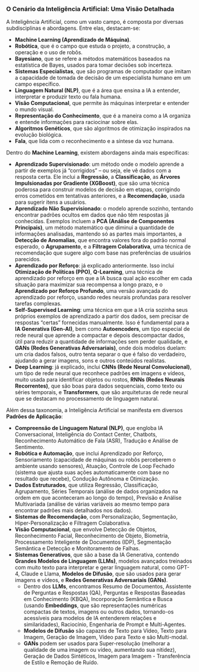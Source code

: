 ### O Cenário da Inteligência Artificial: Uma Visão Detalhada

A Inteligência Artificial, como um vasto campo, é composta por diversas subdisciplinas e abordagens. Entre elas, destacam-se:

*   **Machine Learning (Aprendizado de Máquina)**.
*   **Robótica**, que é o campo que estuda o projeto, a construção, a operação e o uso de robôs.
*   **Bayesiano**, que se refere a métodos matemáticos baseados na estatística de Bayes, usados para tomar decisões sob incerteza.
*   **Sistemas Especialistas**, que são programas de computador que imitam a capacidade de tomada de decisão de um especialista humano em um campo específico.
*   **Linguagem Natural (NLP)**, que é a área que ensina a IA a entender, interpretar e produzir texto ou fala humana.
*   **Visão Computacional**, que permite às máquinas interpretar e entender o mundo visual.
*   **Representação do Conhecimento**, que é a maneira como a IA organiza e entende informações para raciocinar sobre elas.
*   **Algoritmos Genéticos**, que são algoritmos de otimização inspirados na evolução biológica.
*   **Fala**, que lida com o reconhecimento e a síntese da voz humana.

Dentro do **Machine Learning**, existem abordagens ainda mais específicas:

*   **Aprendizado Supervisionado**: um método onde o modelo aprende a partir de exemplos já “corrigidos” – ou seja, ele vê dados com a resposta certa. Ele inclui a **Regressão**, a **Classificação**, as **Árvores Impulsionadas por Gradiente (XGBoost)**, que são uma técnica poderosa para construir modelos de decisão em etapas, corrigindo erros cometidos em tentativas anteriores, e a **Recomendação**, usada para sugerir itens a usuários.
*   **Aprendizado Não Supervisionado**: o modelo aprende sozinho, tentando encontrar padrões ocultos em dados que não têm respostas já conhecidas. Exemplos incluem a **PCA (Análise de Componentes Principais)**, um método matemático que diminui a quantidade de informações analisadas, mantendo só as partes mais importantes, a **Detecção de Anomalias**, que encontra valores fora do padrão normal esperado, o **Agrupamento**, e a **Filtragem Colaborativa**, uma técnica de recomendação que sugere algo com base nas preferências de usuários parecidos.
*   **Aprendizado por Reforço**: já explicado anteriormente. Isso inclui **Otimização de Políticas (PPO)**, **Q-Learning**, uma técnica de aprendizado por reforço em que a IA busca qual ação escolher em cada situação para maximizar sua recompensa a longo prazo, e o **Aprendizado por Reforço Profundo**, uma versão avançada do aprendizado por reforço, usando redes neurais profundas para resolver tarefas complexas.
*   **Self-Supervised Learning**: uma técnica em que a IA cria sozinha seus próprios exemplos de aprendizado a partir dos dados, sem precisar de respostas “certas” fornecidas manualmente. Isso é fundamental para a **IA Generativa (Gen-AI)**, bem como **Autoencoders**, um tipo especial de rede neural que aprende a compactar e depois descompactar dados, útil para reduzir a quantidade de informações sem perder qualidade, e **GANs (Redes Generativas Adversariais)**, onde dois modelos duelam: um cria dados falsos, outro tenta separar o que é falso do verdadeiro, ajudando a gerar imagens, sons e outros conteúdos realistas.
*   **Deep Learning**: já explicado, inclui **CNNs (Rede Neural Convolucional)**, um tipo de rede neural que reconhece padrões em imagens e vídeos, muito usada para identificar objetos ou rostos, **RNNs (Redes Neurais Recorrentes)**, que são boas para dados sequenciais, como texto ou séries temporais, e **Transformers**, que são arquiteturas de rede neural que se destacam no processamento de linguagem natural.

Além dessa taxonomia, a Inteligência Artificial se manifesta em diversos **Padrões de Aplicação**:

*   **Compreensão de Linguagem Natural (NLP)**, que engloba IA Conversacional, Inteligência do Contact Center, Chatbots, Reconhecimento Automático de Fala (ASR), Tradução e Análise de Sentimento.
*   **Robótica e Automação**, que inclui Aprendizado por Reforço, Sensoriamento (capacidade de máquinas ou robôs perceberem o ambiente usando sensores), Atuação, Controle de Loop Fechado (sistema que ajusta suas ações automaticamente com base no resultado que recebe), Condução Autônoma e Otimização.
*   **Dados Estruturados**, que utiliza Regressão, Classificação, Agrupamento, Séries Temporais (análise de dados organizados na ordem em que aconteceram ao longo do tempo), Previsão e Análise Multivariada (análise de várias variáveis ao mesmo tempo para encontrar padrões mais detalhados nos dados).
*   **Sistemas de Recomendação**, com Personalização, Segmentação, Hiper-Personalização e Filtragem Colaborativa.
*   **Visão Computacional**, que envolve Detecção de Objetos, Reconhecimento Facial, Reconhecimento de Objeto, Biometria, Processamento Inteligente de Documentos (IDP), Segmentação Semântica e Detecção e Monitoramento de Falhas.
*   **Sistemas Generativos**, que são a base da IA Generativa, contendo **Grandes Modelos de Linguagem (LLMs)**, modelos avançados treinados com muito texto para interpretar e gerar linguagem natural, como GPT-4, Claude e Llama, **Modelos de Difusão**, que são usados para gerar imagens e vídeos, e **Redes Generativas Adversariais (GANs)**.
    *   Dentro dos **LLMs**, encontramos Resumo de Documentos, Assistente de Perguntas e Respostas (QA), Perguntas e Respostas Baseadas em Conhecimento (KBQA), Incorporação Semântica e Busca (usando **Embeddings**, que são representações numéricas compactas de textos, imagens ou outros dados, tornando-os acessíveis para modelos de IA entenderem relações e similaridades), Raciocínio, Engenharia de Prompt e Multi-Agentes.
    *   **Modelos de Difusão** são capazes de Texto para Vídeo, Texto para Imagem, Geração de Imagem, Vídeo para Texto e são Multi-modal.
    *   **GANs** podem ser usados para Super-resolução (melhorar a qualidade de uma imagem ou vídeo, aumentando sua nitidez), Geração de Dados Sintéticos, Imagem para Imagem - Transferência de Estilo e Remoção de Ruído.
